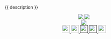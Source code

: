 <!-- Row 1 - Demo description -->
{{ description }}

<!-- Row 2 - Shields to display demo information -->
<span style="display:block;text-align:center">
  <a href="{{ costLink }}">
    <img src="https://img.shields.io/badge/Cost-${{ cost }}/month-{% if cost < 101 %}success{% elif cost < 1000 %}orange{% else %}critical{% endif %}" />
  </a>
  <img src="https://img.shields.io/badge/Time-{{ time }} minutes-{% if time < 10 %}success{% elif time < 30 %}orange{% else %}critical{% endif %}" />
</span>

<!-- Row 3 - Deploy to Azure button -->
<span style="display:block;text-align:center">
  <a href="https://portal.azure.com/#create/Microsoft.Template/uri/{{ armLink | urlencode | replace("/", "%2F") }}" target="_blank">
    <img src="https://aka.ms/deploytoazurebutton"/>
  </a>
</span>

<!-- Row 4 - Links to Azure documentation, GitHub, and Share -->
<span style="display:block;text-align:center">
  <a href="{{ documentationLink }}">
    <img width="25px" src="http://www.pngpix.com/wp-content/uploads/2016/07/PNGPIX-COM-Microsoft-Logo-Icon-PNG-Transparent.png">
  </a>
  <a href="{{ githubLink }}">
    <img width="25px" src="https://github.githubassets.com/images/modules/logos_page/GitHub-Mark.png">
  </a>
  <a target="_self" href="">
    <img height="25px" src="https://opsgility.com/Images/azure-icons/azure-logo.png">
  </a>
  <a target="_self" href="">
    <img height="25px" src="https://static.djangoproject.com/img/logos/django-logo-negative.png">
  </a>
  <a href="mailto:robertlacher@microsoft.com?subject={{ mailToSubject}}&body={{ mailToBody | urlencode | replace ("/", "%2F") }}">
    <img src="https://img.shields.io/badge/Share-informational?logo=mail.ru" height="25px"/>
  </a>
</span>
